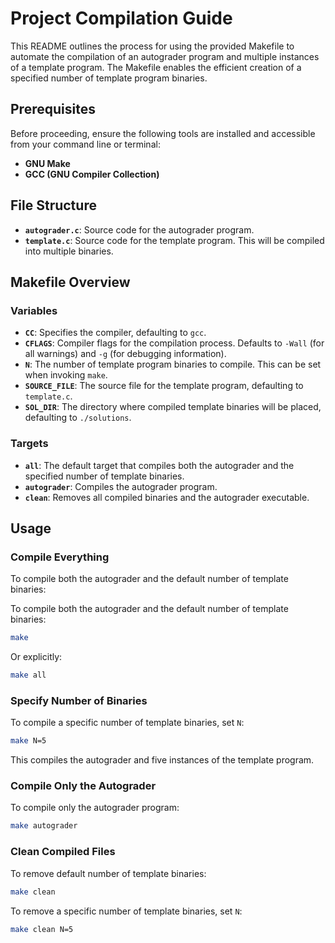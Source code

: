 # Project Compilation Guide

This README outlines the process for using the provided Makefile to automate the compilation of an autograder program and multiple instances of a template program. The Makefile enables the efficient creation of a specified number of template program binaries.

## Prerequisites

Before proceeding, ensure the following tools are installed and accessible from your command line or terminal:

- **GNU Make**
- **GCC (GNU Compiler Collection)**

## File Structure

- **`autograder.c`**: Source code for the autograder program.
- **`template.c`**: Source code for the template program. This will be compiled into multiple binaries.

## Makefile Overview

### Variables

- **`CC`**: Specifies the compiler, defaulting to `gcc`.
- **`CFLAGS`**: Compiler flags for the compilation process. Defaults to `-Wall` (for all warnings) and `-g` (for debugging information).
- **`N`**: The number of template program binaries to compile. This can be set when invoking `make`.
- **`SOURCE_FILE`**: The source file for the template program, defaulting to `template.c`.
- **`SOL_DIR`**: The directory where compiled template binaries will be placed, defaulting to `./solutions`.

### Targets

- **`all`**: The default target that compiles both the autograder and the specified number of template binaries.
- **`autograder`**: Compiles the autograder program.
- **`clean`**: Removes all compiled binaries and the autograder executable.

## Usage

### Compile Everything

To compile both the autograder and the default number of template binaries:

To compile both the autograder and the default number of template binaries:

```bash
make
```

Or explicitly:

```bash
make all
```

### Specify Number of Binaries

To compile a specific number of template binaries, set `N`:

```bash
make N=5
```

This compiles the autograder and five instances of the template program.

### Compile Only the Autograder

To compile only the autograder program:

```bash
make autograder
```

### Clean Compiled Files

To remove default number of template binaries:

```bash
make clean
```

To remove a specific number of template binaries, set `N`:
```bash
make clean N=5
```


